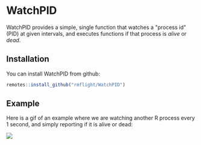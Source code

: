 
# WatchPID

<!-- badges: start -->
<!-- badges: end -->

WatchPID provides a simple, single function that watches a "process id" (PID) at given intervals, and executes functions if that process is *alive* or *dead*.

## Installation

You can install WatchPID from github:

``` r
remotes::install_github("rmflight/WatchPID")
```

## Example

Here is a gif of an example where we are watching another R process every 1 second, and simply reporting if it is alive or dead:

![]("watch_pid_example.gif")
